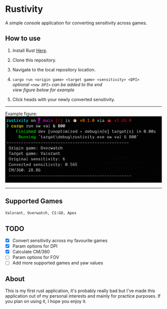 # Rustivity

A simple console application for converting sensitivity across games.

## How to use

1. Install Rust [Here](https://doc.rust-lang.org/book/ch01-01-installation.html).

2. Clone this repository.

3. Navigate to the local repository location.

4. `cargo run <origin game> <target game> <sensitivity> <DPI>`
   <br>
   _optional `<new DPI>` can be added to the end_
   <br>
   _view figure below for example_

5. Click heads with your newly converted sensitivity.

<hr>

Example figure:
![example of code running](rustivity.png)

<hr>

## Supported Games

```md
Valorant, Overwatch, CS:GO, Apex
```

## TODO

-   [x] Convert sensitivity across my favourite games
-   [x] Param options for DPI
-   [x] Calculate CM/360
-   [ ] Param options for FOV
-   [ ] Add more supported games and yaw values

## About

This is my first rust application, it's probably really bad but I've made this application out of my personal interests and mainly for practice purposes. If you plan on using it, I hope you enjoy it.
